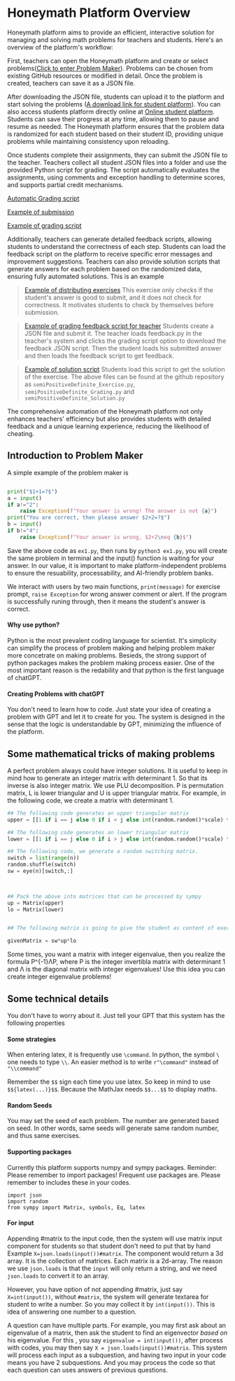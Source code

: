 

# Honeymath Platform Overview

Honeymath platform aims to provide an efficient, interactive solution for managing and solving math problems for teachers and students. Here's an overview of the platform's workflow:

First, teachers can open the Honeymath platform and create or select problems(<a href="platform/index.html">Click to enter Problem Maker</a>). Problems can be chosen from existing GitHub resources or modified in detail. Once the problem is created, teachers can save it as a JSON file.

After downloading the JSON file, students can upload it to the platform and start solving the problems (<a href="platform/student.html" download="student.html">A download link for student platform</a>). You can also access students platform directly online at <a href="platform/student.html">Online student platform</a>. Students can save their progress at any time, allowing them to pause and resume as needed. The Honeymath platform ensures that the problem data is randomized for each student based on their student ID, providing unique problems while maintaining consistency upon reloading.

Once students complete their assignments, they can submit the JSON file to the teacher. Teachers collect all student JSON files into a folder and use the provided Python script for grading. The script automatically evaluates the assignments, using comments and exception handling to determine scores, and supports partial credit mechanisms.

<a href="evaluator.py">Automatic Grading script</a>

<a href="130.json">Example of submission</a>

<a href="ex.json">Example of grading script</a>



Additionally, teachers can generate detailed feedback scripts, allowing students to understand the correctness of each step. Students can load the feedback script on the platform to receive specific error messages and improvement suggestions. Teachers can also provide solution scripts that generate answers for each problem based on the randomized data, ensuring fully automated solutions. This is an example
> <a href="exercise.py">Example of distributing exercises</a>
> This exercise only checks if the student's answer is good to submit, and it does not check for correctness. It motivates students to check by themselves before submission.

> <a href="feedback.py">Example of grading feedback script for teacher</a>
> Students create a JSON file and submit it. The teacher loads feedback.py in the teacher's system and clicks the grading script option to download the feedback JSON script. Then the student loads his submitted answer and then loads the feedback script to get feedback.

> <a href="solution.py">Example of solution script</a>
> Students load this script to get the solution of the exercise.
The above files can be found at the github repository as `semiPositiveDefinite_Exercise.py`, `semiPositiveDefinite_Grading.py` and 
`semiPositiveDefinite_Solution.py`


The comprehensive automation of the Honeymath platform not only enhances teachers' efficiency but also provides students with detailed feedback and a unique learning experience, reducing the likelihood of cheating.






## Introduction to Problem Maker

A simple example of the problem maker is 

```python

print("$1+1=?$")
a = input()
if a!="2":
	raise Exception(f"Your answer is wrong! The answer is not {a}")
print("You are correct, then please answer $2+2=?$")
b = input()
if b!="4":
	raise Exception(f"Your answer is wrong, $2+2\neq {b}$")

```
<!--
[DownloadPythonCode](ex1.py)
-->
Save the above code as `ex1.py`, then runs by `python3 ex1.py`, you will create the same problem in terminal and the input() function is waiting for your answer. In our value, it is important to make platform-independent problems to ensure the resuability, processability, and AI-friendly problem banks.

We interact with users by two main functions, `print(message)` for exercise prompt, `raise Exception` for wrong answer comment or alert. If the program is successfully runing through, then it means the student's answer is correct.

#### Why use python?
 Python is the most prevalent coding language for scientist. It's simplicity can simplify the process of problem making and helping problem maker more concetrate on making problems. Besieds, the strong support of python packages makes the problem making process easier. One of the most important reason is the redability and that python is the first language of chatGPT.

#### Creating Problems with chatGPT

You don't need to learn how to code. Just state your idea of creating a problem with GPT and let it to create for you. The system is designed in the sense that the logic is understandable by GPT, minimizing the influence of the platform.












## Some mathematical tricks of making problems

A perfect problem always could have integer solutions. It is useful to keep in mind how to generate an integer matrix with determinant 1. So that its inverse is also integer matrix. We use PLU decomposition. P is permutation matrix, L is lower triangular and U is upper triangular matrix. For example, in the following code, we create a matrix with determinant 1.
```python
## The following code generates an upper triangular matrix
upper = [[1 if i == j else 0 if i < j else int(random.random()*scale) for j in range(n)] for i in range(n)]

## The following code generates an lower triangular matrix
lower = [[1 if i == j else 0 if i > j else int(random.random()*scale) for j in range(n)] for i in range(n)]

## The following code, we generate a random switching matrix.
switch = list(range(n))
random.shuffle(switch)
sw = eye(n)[switch,:]

  

## Pack the above into matrices that can be processed by sympy
up = Matrix(upper)
lo = Matrix(lower)


## The following matrix is going to give the student as content of exercise

givenMatrix = sw*up*lo
```

Some times, you want a matrix with integer eigenvalue, then you realize the formula P^{-1}ΛP, where P is the integer invertibla matrix with determinant 1 and Λ is the diagonal matrix with integer eigenvalues! Use this idea you can create integer eigenvalue problems!


## Some technical details

You don't have to worry about it. Just tell your GPT that this system has the following properties
#### Some strategies
When entering latex, it is frequently use `\command`. In python, the symbol `\` one needs to type `\\`. An easier method is to write `r"\command"` instead of `"\\command"`

Remember the `$$` sign each time you use latex. So keep in mind to use `$${latex(...)}$$`. Because the MathJax needs `$$...$$` to display maths.

#### Random Seeds

You may set the seed of each problem. The number are generated based on seed. In other words, same seeds will generate same random number, and thus same exercises.

#### Supporting packages

Currently this platform supports numpy and sympy packages. Reminder: Please remember to import packages! Frequent use packages are. Please remember to includes these in your codes.

```
import json
import random
from sympy import Matrix, symbols, Eq, latex
``` 

#### For input

Appending #matrix to the input code, then the system will use matrix input component for students so that student don't need to put that by hand Example `X=json.loads(input())#matrix`. The component would return a 3d array. It is the collection of matrices. Each matrix is a 2d-array. The reason we use `json.loads` is that the `input` will only return a string, and we need `json.loads` to convert it to an array.

However, you have option of not appending #matrix, just say `X=int(input())`, without `#matrix`, the system will generate textarea for student to write a number. So you may collect it by `int(input())`. This is idea of answering one number to a question.

A question can have multiple parts. For example, you may first ask about an eigenvalue of a matrix, then ask the student to find an eigenvector *based on* his eigenvalue. For this , you say `eigenvalue = int(input())`, after process with codes, you may then say `X = json.loads(input())#matrix`. This system will process each input as a subquestion, and having two input in your code means you have 2 subquestions. And you may process the code so that each question can uses answers of previous questions.
